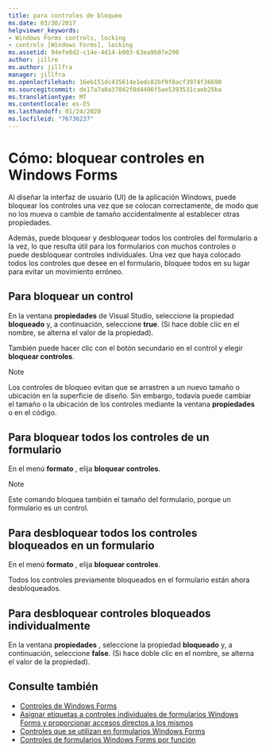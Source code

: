 ```yaml
---
title: para controles de bloqueo
ms.date: 03/30/2017
helpviewer_keywords:
- Windows Forms controls, locking
- controls [Windows Forms], locking
ms.assetid: 94efe0d2-c14e-4d14-b903-63ea9b07e290
author: jillre
ms.author: jillfra
manager: jillfra
ms.openlocfilehash: 16eb151dc435614e1edc82bf9f0acf3974f36690
ms.sourcegitcommit: de17a7a0a37042f0d4406f5ae5393531caeb25ba
ms.translationtype: MT
ms.contentlocale: es-ES
ms.lasthandoff: 01/24/2020
ms.locfileid: "76736237"
---
```

# <a name="how-to-lock-controls-to-windows-forms"></a>Cómo: bloquear controles en Windows Forms

Al diseñar la interfaz de usuario (UI) de la aplicación Windows, puede bloquear los controles una vez que se colocan correctamente, de modo que no los mueva o cambie de tamaño accidentalmente al establecer otras propiedades.

Además, puede bloquear y desbloquear todos los controles del formulario a la vez, lo que resulta útil para los formularios con muchos controles o puede desbloquear controles individuales. Una vez que haya colocado todos los controles que desee en el formulario, bloquee todos en su lugar para evitar un movimiento erróneo.

## <a name="to-lock-a-control"></a>Para bloquear un control

En la ventana **propiedades** de Visual Studio, seleccione la propiedad **bloqueado** y, a continuación, seleccione **true**. (Si hace doble clic en el nombre, se alterna el valor de la propiedad).

También puede hacer clic con el botón secundario en el control y elegir **bloquear controles**.

> [!NOTE]
> Los controles de bloqueo evitan que se arrastren a un nuevo tamaño o ubicación en la superficie de diseño. Sin embargo, todavía puede cambiar el tamaño o la ubicación de los controles mediante la ventana **propiedades** o en el código.

## <a name="to-lock-all-the-controls-on-a-form"></a>Para bloquear todos los controles de un formulario

En el menú **formato** , elija **bloquear controles**.

> [!NOTE]
> Este comando bloquea también el tamaño del formulario, porque un formulario es un control.

## <a name="to-unlock-all-locked-controls-on-a-form"></a>Para desbloquear todos los controles bloqueados en un formulario

En el menú **formato** , elija **bloquear controles**.

Todos los controles previamente bloqueados en el formulario están ahora desbloqueados.

## <a name="to-unlock-locked-controls-individually"></a>Para desbloquear controles bloqueados individualmente

En la ventana **propiedades** , seleccione la propiedad **bloqueado** y, a continuación, seleccione **false**. (Si hace doble clic en el nombre, se alterna el valor de la propiedad).

## <a name="see-also"></a>Consulte también

- [Controles de Windows Forms](index.md)
- [Asignar etiquetas a controles individuales de formularios Windows Forms y proporcionar accesos directos a los mismos](labeling-individual-windows-forms-controls-and-providing-shortcuts-to-them.md)
- [Controles que se utilizan en formularios Windows Forms](controls-to-use-on-windows-forms.md)
- [Controles de formularios Windows Forms por función](windows-forms-controls-by-function.md)

